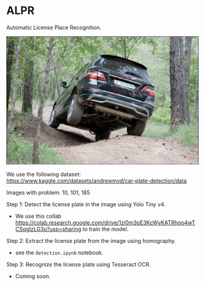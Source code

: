 # ALPR

Automatic License Place Recognition.

![Banner](image.png)

We use the following dataset: https://www.kaggle.com/datasets/andrewmvd/car-plate-detection/data

Images with problem: 10, 101, 185

Step 1: Detect the license plate in the image using Yolo Tiny v4.

- We use this collab https://colab.research.google.com/drive/1zi0m3pE3KcWyKATRhqo4wTCSqglzLG3u?usp=sharing to train the model.

Step 2: Extract the license plate from the image using homography.

- see the `̀detection.ipynb` notebook.

Step 3: Recognize the license plate using Tesseract OCR.

- Coming soon.